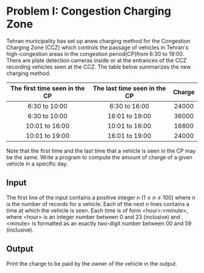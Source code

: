 # Problem I: Congestion Charging Zone

Tehran municipality has set up anew charging method for the Congestion Charging Zone (CCZ) which controls the passage of vehicles in Tehran's high-congestion areas in the congestion period(CP)from 6:30 to 19:00. There are plate detection cameras inside or at the entrances of the CCZ recording vehicles seen at the CCZ. The table below summarizes the new charging method.

| The first time seen in the CP | The last time seen in the CP | Charge |
| :---------------------------: | :--------------------------: | :----: |
|         6:30 to 10:00         |        6:30 to 16:00         | 24000  |
|         6:30 to 10:00         |        16:01 to 19:00        | 36000  |
|        10:01 to 16:00         |        10:01 to 16:00        | 16800  |
|        10:01 to 19:00         |        16:01 to 19:00        | 24000  |

Note that the first time and the last time that a vehicle is seen in the CP may be the same. Write a program to compute the amount of charge of a given vehicle in a specific day.

## Input

The first line of the input contains a positive integer $n$ ($1 \le n \le 100$) where $n$ is the number of records for a vehicle. Each of the next $n$ lines contains a time at which the vehicle is seen. Each time is of form &lt;hour&gt;:&lt;minute&gt;, where &lt;hour&gt; is an integer number between 0 and 23 (inclusive) and &lt;minute&gt; is formatted as an exactly two-digit number between 00 and 59 (inclusive).

## Output

Print the charge to be paid by the owner of the vehicle in the output.

